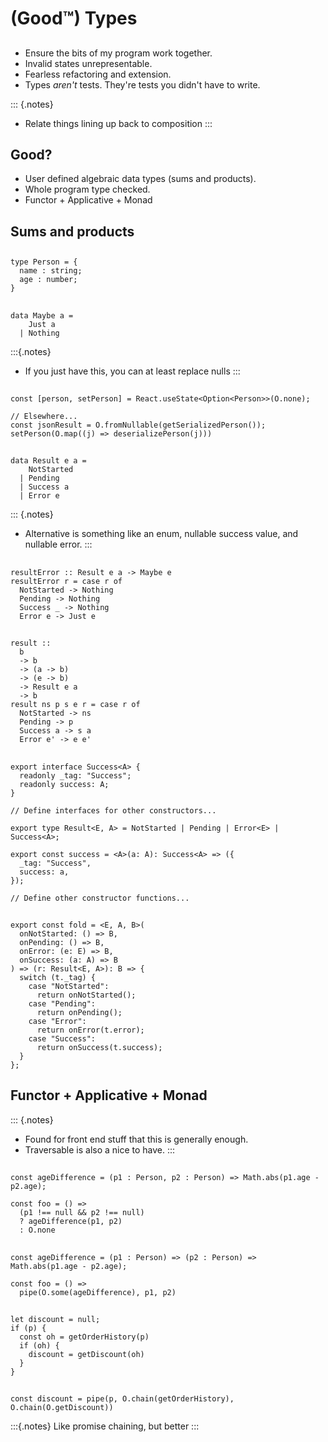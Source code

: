 # (Good&#8482;) Types

##

- Ensure the bits of my program work together.
- Invalid states unrepresentable.
- Fearless refactoring and extension.
- Types _aren't_ tests. They're tests you didn't have to write.

::: {.notes}
- Relate things lining up back to composition
:::

## Good?

- User defined algebraic data types (sums and products).
- Whole program type checked.
- Functor + Applicative + Monad

## Sums and products

##

```{.ts}
type Person = {
  name : string;
  age : number;
}
```

##

```{.haskell}
data Maybe a =
    Just a
  | Nothing
```

:::{.notes}
- If you just have this, you can at least replace nulls
:::

##

```{.ts}
const [person, setPerson] = React.useState<Option<Person>>(O.none);

// Elsewhere...
const jsonResult = O.fromNullable(getSerializedPerson());
setPerson(O.map((j) => deserializePerson(j)))
```

##

```{.haskell}
data Result e a =
    NotStarted
  | Pending
  | Success a
  | Error e
```

::: {.notes}
- Alternative is something like an enum, nullable success value, and nullable error.
:::

##

```{.haskell}
resultError :: Result e a -> Maybe e
resultError r = case r of
  NotStarted -> Nothing
  Pending -> Nothing
  Success _ -> Nothing
  Error e -> Just e
```

##

```{.haskell}
result ::
  b
  -> b
  -> (a -> b)
  -> (e -> b)
  -> Result e a
  -> b
result ns p s e r = case r of
  NotStarted -> ns
  Pending -> p
  Success a -> s a
  Error e' -> e e'
```

##

```{.ts}
export interface Success<A> {
  readonly _tag: "Success";
  readonly success: A;
}

// Define interfaces for other constructors...

export type Result<E, A> = NotStarted | Pending | Error<E> | Success<A>;

export const success = <A>(a: A): Success<A> => ({
  _tag: "Success",
  success: a,
});

// Define other constructor functions...
```

##

```{.ts}
export const fold = <E, A, B>(
  onNotStarted: () => B,
  onPending: () => B,
  onError: (e: E) => B,
  onSuccess: (a: A) => B
) => (r: Result<E, A>): B => {
  switch (t._tag) {
    case "NotStarted":
      return onNotStarted();
    case "Pending":
      return onPending();
    case "Error":
      return onError(t.error);
    case "Success":
      return onSuccess(t.success);
  }
};
```

## Functor + Applicative + Monad

::: {.notes}
- Found for front end stuff that this is generally enough.
- Traversable is also a nice to have.
:::

##

```{.ts}
const ageDifference = (p1 : Person, p2 : Person) => Math.abs(p1.age - p2.age);

const foo = () =>
  (p1 !== null && p2 !== null)
  ? ageDifference(p1, p2)
  : O.none
```

##

```{.ts}
const ageDifference = (p1 : Person) => (p2 : Person) => Math.abs(p1.age - p2.age);

const foo = () =>
  pipe(O.some(ageDifference), p1, p2)
```

##

```{.ts}
let discount = null;
if (p) {
  const oh = getOrderHistory(p)
  if (oh) {
    discount = getDiscount(oh)
  }
}
```

##

```{.ts}
const discount = pipe(p, O.chain(getOrderHistory), O.chain(O.getDiscount))
```

:::{.notes}
Like promise chaining, but better
:::
